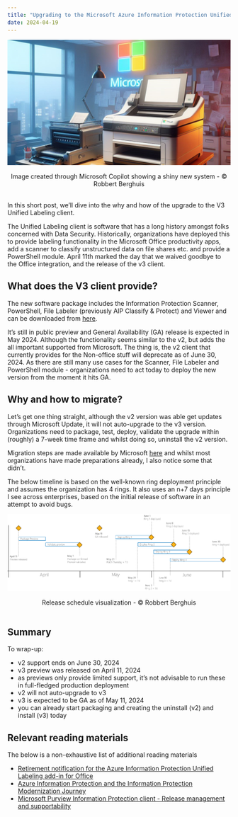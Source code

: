 ```yaml
---
title: "Upgrading to the Microsoft Azure Information Protection Unified Labeling v3 client"
date: 2024-04-19
---
```


![Image created through Microsoft Copilot showing a shiny new system - © Robbert Berghuis](/assets/images/20240419-shinynewsystem.png)
<center><figcaption>Image created through Microsoft Copilot showing a shiny new system - © Robbert Berghuis</figcaption></center><br />

In this short post, we’ll dive into the why and how of the upgrade to the V3 Unified Labeling client.

The Unified Labeling client is software that has a long history amongst folks concerned with Data Security. Historically, organizations have deployed this to provide labeling functionality in the Microsoft Office productivity apps, add a scanner to classify unstructured data on file shares etc. and provide a PowerShell module. April 11th marked the day that we waived goodbye to the Office integration, and the release of the v3 client. 

## What does the V3 client provide?
The new software package includes the Information Protection Scanner, PowerShell, File Labeler (previously AIP Classify & Protect) and Viewer and can be downloaded from [here](https://www.microsoft.com/download/details.aspx?id=53018).

It’s still in public preview and General Availability (GA) release is expected in May 2024. Although the functionality seems similar to the v2, but adds the all important supported from Microsoft. The thing is, the v2 client that currently provides for the Non-office stuff will deprecate as of June 30, 2024. As there are still many use cases for the Scanner, File Labeler and PowerShell module - organizations need to act today to deploy the new version from the moment it hits GA.

## Why and how to migrate?
Let’s get one thing straight, although the v2 version was able get updates through Microsoft Update, it will not auto-upgrade to the v3 version. Organizations need to package, test, deploy, validate the upgrade within (roughly) a 7-week time frame and whilst doing so, uninstall the v2 version.

Migration steps are made available by Microsoft [here](https://learn.microsoft.com/en-us/purview/upgrade-scanner-migrate) and whilst most organizations have made preparations already, I also notice some that didn’t.

The below timeline is based on the well-known ring deployment principle and assumes the organization has 4 rings. It also uses an n+7 days principle I see across enterprises, based on the initial release of software in an attempt to avoid bugs.

![Release schedule visualization - © Robbert Berghuis](/assets/images/20240419-releaseschedule.png)
<center><figcaption>Release schedule visualization - © Robbert Berghuis</figcaption></center><br />

## Summary
To wrap-up:
- v2 support ends on June 30, 2024
- v3 preview was released on April 11, 2024
- as previews only provide limited support, it’s not advisable to run these in full-fledged production deployment
- v2 will not auto-upgrade to v3
- v3 is expected to be GA as of May 11, 2024
- you can already start packaging and creating the uninstall (v2) and install (v3) today

## Relevant reading materials
The below is a non-exhaustive list of additional reading materials
- [Retirement notification for the Azure Information Protection Unified Labeling add-in for Office](https://techcommunity.microsoft.com/t5/security-compliance-and-identity/retirement-notification-for-the-azure-information-protection/ba-p/3791908)
- [Azure Information Protection and the Information Protection Modernization Journey ](https://techcommunity.microsoft.com/t5/security-compliance-and-identity/azure-information-protection-and-the-information-protection/ba-p/3671070)
- [Microsoft Purview Information Protection client - Release management and supportability](https://learn.microsoft.com/en-us/purview/information-protection-client-relnotes)